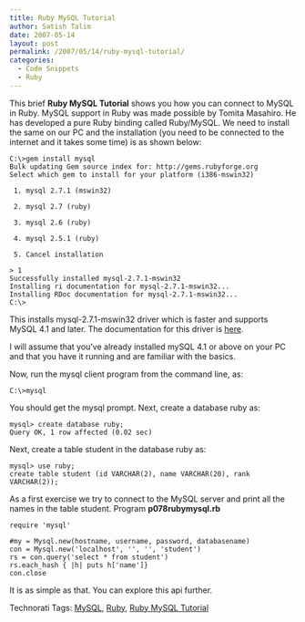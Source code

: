 ```yaml
---
title: Ruby MySQL Tutorial
author: Satish Talim
date: 2007-05-14
layout: post
permalink: /2007/05/14/ruby-mysql-tutorial/
categories:
  - Code Snippets
  - Ruby
---
```

<div>
  <p>
    This brief <strong>Ruby MySQL Tutorial</strong> shows you how you can connect to MySQL in Ruby. MySQL support in Ruby was made possible by Tomita Masahiro. He has developed a pure Ruby binding called Ruby/MySQL. We need to install the same on our PC and the installation (you need to be connected to the internet and it takes some time) is as shown below:
  </p>
  
  <pre><code>C:\>gem install mysql
Bulk updating Gem source index for: http://gems.rubyforge.org
Select which gem to install for your platform (i386-mswin32)

 1. mysql 2.7.1 (mswin32)

 2. mysql 2.7 (ruby)

 3. mysql 2.6 (ruby)

 4. mysql 2.5.1 (ruby)

 5. Cancel installation

> 1
Successfully installed mysql-2.7.1-mswin32
Installing ri documentation for mysql-2.7.1-mswin32...
Installing RDoc documentation for mysql-2.7.1-mswin32...
C:\></code></pre>
  
  <p>
    This installs mysql-2.7.1-mswin32 driver which is faster and supports MySQL 4.1 and later. The documentation for this driver is <a href="http://tmtm.org/en/mysql/ruby/" >here</a>.
  </p>
  
  <p>
    I will assume that you&#8217;ve already installed mySQL 4.1 or above on your PC and that you have it running and are familiar with the basics.
  </p>
  
  <p>
    Now, run the mysql client program from the command line, as:
  </p>
  
  <pre><code>C:\>mysql</code></pre>
  
  <p>
    You should get the mysql prompt. Next, create a database ruby as:
  </p>
  
  <pre><code>mysql> create database ruby;
Query OK, 1 row affected (0.02 sec)</code></pre>
  
  <p>
    Next, create a table student in the database ruby as:
  </p>
  
  <pre><code>mysql> use ruby;
create table student (id VARCHAR(2), name VARCHAR(20), rank VARCHAR(2));</code></pre>
  
  <p>
    As a first exercise we try to connect to the MySQL server and print all the names in the table student. Program <strong>p078rubymysql.rb</strong>
  </p>
  
  <pre><code>require 'mysql'

#my = Mysql.new(hostname, username, password, databasename)
con = Mysql.new('localhost', '', '', 'student')
rs = con.query('select * from student')
rs.each_hash { |h| puts h['name']}
con.close
</code></pre>
  
  <p>
    It is as simple as that. You can explore this api further.
  </p>
</div>

<div>
  <a href="http://technorati.com/tag/Instant+Rails" rel="tag"></a><a href="http://technorati.com/tag/Quick+Ruby" rel="tag"></a><a href="http://technorati.com/tag/Instant+Rails" rel="tag"></a><a href="http://technorati.com/tag/Pune+Ruby" rel="tag"></a><a href="http://technorati.com/tag/Quick+Ruby+Guide" rel="tag"></a><a href="http://technorati.com/tag/Programming+Languages" rel="tag"></a><a href="http://technorati.com/tag/Blogs" rel="tag"></a><a href="http://technorati.com/tag/Ruby" rel="tag"></a><a href="http://technorati.com/tag/PuneRuby" rel="tag"></a><a href="http://technorati.com/tag/QuickRuby" rel="tag"></a><a href="http://technorati.com/tag/PuneBloggers" rel="tag"></a><a href="http://technorati.com/tag/PuneBlogs" rel="tag"></a><a href="http://technorati.com/tag/Blogosphere" rel="tag"></a><a href="http://technorati.com/tag/Digg" rel="tag"></a><a href="http://technorati.com/tag/Media" rel="tag"></a><a href="http://technorati.com/tag/Tip" rel="tag"></a><a href="http://technorati.com/tag/RSS" rel="tag"></a><a href="http://technorati.com/tag/Marketing" rel="tag"></a><a href="http://technorati.com/tag/News" rel="tag"></a><a href="http://technorati.com/tag/IndianGuru" rel="tag"></a><a href="http://technorati.com/tag/Blogging" rel="tag"></a><a href="http://technorati.com/tag/Internet" rel="tag"></a><a href="http://technorati.com/tag/Blog" rel="tag"></a><a href="http://technorati.com/tag/Technical+Support" rel="tag"></a><a href="http://technorati.com/tag/Free+Software" rel="tag"></a><a href="http://technorati.com/tag/Help" rel="tag"></a><a href="http://technorati.com/tag/Pune" rel="tag"></a><a href="http://technorati.com/tag/SatishTalim" rel="tag"></a><a href="http://technorati.com/tag/Satish+Talim" rel="tag"></a><a href="http://technorati.com/tag/Weblog" rel="tag"></a><a href="http://technorati.com/tag/Weblogs" rel="tag"></a><a href="http://technorati.com/tag/Training" rel="tag"></a><a href="http://technorati.com/tag/Free+Training" rel="tag"></a><a href="http://technorati.com/tag/Tutorial" rel="tag"></a><a href="http://technorati.com/tag/Education" rel="tag"></a><a href="http://technorati.com/tag/Teacher" rel="tag"></a><a href="http://technorati.com/tag/Learning+Ruby" rel="tag"></a>
</div>

Technorati Tags: <a href="http://technorati.com/tag/MySQL" rel="tag">MySQL</a>, <a href="http://technorati.com/tag/Ruby" rel="tag">Ruby</a>, <a href="http://technorati.com/tag/Ruby+MySQL+Tutorial" rel="tag">Ruby MySQL Tutorial</a>
